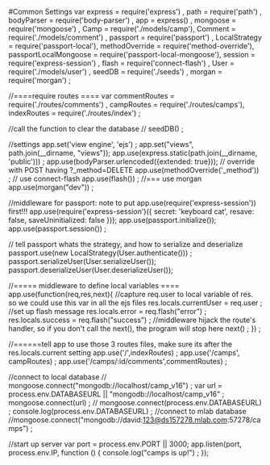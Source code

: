 #Common Settings
var express    = require('express') ,
    path       = require('path')    ,
    bodyParser = require('body-parser') ,
    app        = express()  ,
    mongoose   = require('mongoose')  ,
    Camp       = require('./models/camp'),
    Comment    = require('./models/comment') ,
    passport                = require('passport') ,
    LocalStrategy           = require('passport-local'),
    methodOverride  = require('method-override'),
    passportLocalMongoose   = require('passport-local-mongoose'),
    session                 = require('express-session') ,
    flash      = require('connect-flash') ,
    User        = require('./models/user') ,
    seedDB     = require('./seeds')  ,
    morgan      = require('morgan')
    ;

//====require routes ====
var commentRoutes = require('./routes/comments') ,
    campRoutes    = require('./routes/camps'),
    indexRoutes    = require('./routes/index') ;

//call the function to clear the database
// seedDB() ;

//settings
app.set('view engine', 'ejs') ;
app.set("views", path.join(__dirname, "views"));
app.use(express.static(path.join(__dirname, 'public'))) ;
app.use(bodyParser.urlencoded({extended: true}));
// override with POST having ?_method=DELETE
app.use(methodOverride('_method')) ;
// use connect-flash
app.use(flash()) ;
//=== use morgan
app.use(morgan("dev")) ;

//middleware for passport: note to put app.use(require('express-session')) first!!!
app.use(require('express-session')({
    secret: 'keyboard cat',
    resave: false,
    saveUninitialized: false
}));
app.use(passport.initialize());
app.use(passport.session()) ;

// tell passport whats the strategy, and how to serialize and deserialize
passport.use(new LocalStrategy(User.authenticate())) ;
passport.serializeUser(User.serializeUser());
passport.deserializeUser(User.deserializeUser());

//===== middleware to define local variables ====
app.use(function(req,res,next){
    //capture req.user to local variable of res. so we could use this var in all the ejs files
    res.locals.currentUser = req.user ;
    //set up flash message
     res.locals.error = req.flash("error") ;
     res.locals.success = req.flash("success") ;
    //middleware hijack the route's handler, so if you don't call the next(), the program will stop here
    next() ;
}) ;

//======tell app to use those 3 routes files, make sure its after the res.locals.current setting
app.use('/',indexRoutes) ;
app.use('/camps', campRoutes) ;
app.use('/camps/:id/comments',commentRoutes) ;


//connect to local database
// mongoose.connect("mongodb://localhost/camp_v16") ;
var url = process.env.DATABASEURL || "mongodb://localhost/camp_v16" ;
mongoose.connect(url) ;
// mongoose.connect(process.env.DATABASEURL) ;
console.log(process.env.DATABASEURL) ;
//connect to mlab database
//mongoose.connect("mongodb://david:123@ds157278.mlab.com:57278/camps") ;


//start up server
var port = process.env.PORT || 3000;
app.listen(port, process.env.IP, function () {
    console.log("camps is up!") ;
});
